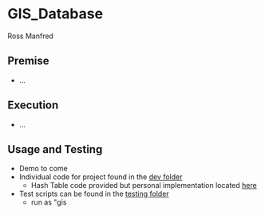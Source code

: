 # GIS_Database
Ross Manfred

## Premise
- ...
## Execution
- ...
## Usage and Testing
- Demo to come
- Individual code for project found in the [dev folder](main/dev)
  - Hash Table code provided but personal implementation located [here]()
- Test scripts can be found in the [testing folder](main/testing)
  - run as "gis <script filename> <output filename>"
- Reference outputs labeled "reflog", can be compared to found output with included "compare"
  - "compare <file 1> <file 2>"
- "VA" and "NM" files contain contents used to build database
